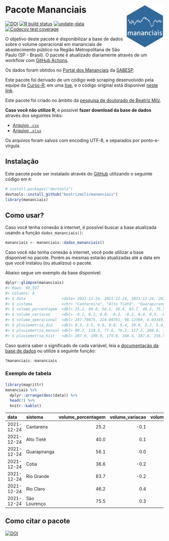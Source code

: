 
<!-- README.md is generated from README.Rmd. Please edit that file -->

# Pacote Mananciais <img src="man/figures/hexlogo.png" align="right" width = "120px"/>

<!-- badges: start -->

[![DOI](https://zenodo.org/badge/DOI/10.5281/zenodo.4733056.svg)](https://doi.org/10.5281/zenodo.4733056)
[![R build
status](https://github.com/beatrizmilz/mananciais/workflows/R-CMD-check/badge.svg)](https://github.com/beatrizmilz/mananciais/actions)
[![update-data](https://github.com/beatrizmilz/mananciais/actions/workflows/2-update_data.yaml/badge.svg)](https://github.com/beatrizmilz/mananciais/actions/workflows/2-update_data.yaml)
[![Codecov test
coverage](https://codecov.io/gh/beatrizmilz/mananciais/branch/master/graph/badge.svg)](https://codecov.io/gh/beatrizmilz/mananciais?branch=master)
<!-- badges: end -->

O objetivo deste pacote é disponibilizar a base de dados sobre o volume
operacional em mananciais de abastecimento público na Região
Metropolitana de São Paulo (SP - Brasil). O pacote é atualizado
diariamente através de um workflow com [GitHub
Actions](https://github.com/beatrizmilz/mananciais/actions).

Os dados foram obtidos no [Portal dos
Mananciais](http://mananciais.sabesp.com.br/Situacao) da
[SABESP](http://site.sabesp.com.br/site/Default.aspx).

Este pacote foi derivado de um código web scraping desenvolvido pela
equipe da [Curso-R](https://www.curso-r.com/), em uma
[live](https://youtu.be/jvZIxrMmOcQ), e o código original está
disponível [neste
link](https://github.com/curso-r/lives/blob/master/drafts/20200730_scraper_sabesp.R).

Este pacote foi criado no âmbito da [pesquisa de doutorado de Beatriz
Milz](https://beatrizmilz.github.io/tese/).

**Caso você não utilize R**, é possível **fazer download da base de
dados** através dos seguintes links:

  - [Arquivo
    `.csv`](https://github.com/beatrizmilz/mananciais/raw/master/inst/extdata/mananciais.csv)
  - [Arquivo
    `.xlsx`](https://github.com/beatrizmilz/mananciais/blob/master/inst/extdata/mananciais.xlsx?raw=true)

Os arquivos foram salvos com encoding UTF-8, e separados por
ponto-e-vírgula.

## Instalação

Este pacote pode ser instalado através do [GitHub](https://github.com/)
utilizando o seguinte código em `R`:

``` r
# install.packages("devtools")
devtools::install_github("beatrizmilz/mananciais")
library(mananciais)
```

## Como usar?

Caso você tenha conexão à internet, é possível buscar a base atualizada
usando a função `dados_mananciais()`:

``` r
mananciais <- mananciais::dados_mananciais() 
```

Caso você não tenha conexão à internet, você pode utilizar a base
disponível no pacote. Porém as mesmas estarão atualizadas até a data em
que você instalou (ou atualizou) o pacote.

Abaixo segue um exemplo da base disponível:

``` r
dplyr::glimpse(mananciais)
#> Rows: 49,597
#> Columns: 8
#> $ data                <date> 2021-12-24, 2021-12-24, 2021-12-24, 2021-12-24, 2…
#> $ sistema             <chr> "Cantareira", "Alto Tietê", "Guarapiranga", "Cotia…
#> $ volume_porcentagem  <dbl> 25.2, 40.0, 56.1, 36.6, 83.7, 46.2, 75.5, 25.3, 39…
#> $ volume_variacao     <dbl> -0.1, 0.1, 0.0, -0.2, -0.2, 0.4, 0.3, -0.1, 0.1, 0…
#> $ volume_operacional  <dbl> 247.79875, 224.04761, 96.12360, 6.03189, 93.90595,…
#> $ pluviometria_dia    <dbl> 0.3, 3.5, 0.8, 0.8, 5.4, 20.0, 3.2, 5.4, 4.3, 6.8,…
#> $ pluviometria_mensal <dbl> 89.3, 119.3, 77.6, 79.2, 117.2, 268.6, 126.8, 89.0…
#> $ pluviometria_hist   <dbl> 207.6, 190.9, 174.0, 168.4, 187.6, 256.5, 210.6, 2…
```

Caso queira saber o significado de cada variável, leia a [documentação
da base de
dados](https://beatrizmilz.github.io/mananciais/reference/mananciais.html)
ou utilize a seguinte função:

``` r
?mananciais::mananciais
```

### Exemplo de tabela

``` r
library(magrittr)
mananciais %>% 
  dplyr::arrange(desc(data)) %>% 
  head(7) %>%
  knitr::kable()
```

| data       | sistema      | volume\_porcentagem | volume\_variacao | volume\_operacional | pluviometria\_dia | pluviometria\_mensal | pluviometria\_hist |
| :--------- | :----------- | ------------------: | ---------------: | ------------------: | ----------------: | -------------------: | -----------------: |
| 2021-12-24 | Cantareira   |                25.2 |            \-0.1 |           247.79875 |               0.3 |                 89.3 |              207.6 |
| 2021-12-24 | Alto Tietê   |                40.0 |              0.1 |           224.04761 |               3.5 |                119.3 |              190.9 |
| 2021-12-24 | Guarapiranga |                56.1 |              0.0 |            96.12360 |               0.8 |                 77.6 |              174.0 |
| 2021-12-24 | Cotia        |                36.6 |            \-0.2 |             6.03189 |               0.8 |                 79.2 |              168.4 |
| 2021-12-24 | Rio Grande   |                83.7 |            \-0.2 |            93.90595 |               5.4 |                117.2 |              187.6 |
| 2021-12-24 | Rio Claro    |                46.2 |              0.4 |             6.31073 |              20.0 |                268.6 |              256.5 |
| 2021-12-24 | São Lourenço |                75.5 |              0.3 |            67.03339 |               3.2 |                126.8 |              210.6 |

## Como citar o pacote

[![DOI](https://zenodo.org/badge/DOI/10.5281/zenodo.4733056.svg)](https://doi.org/10.5281/zenodo.4733056)
